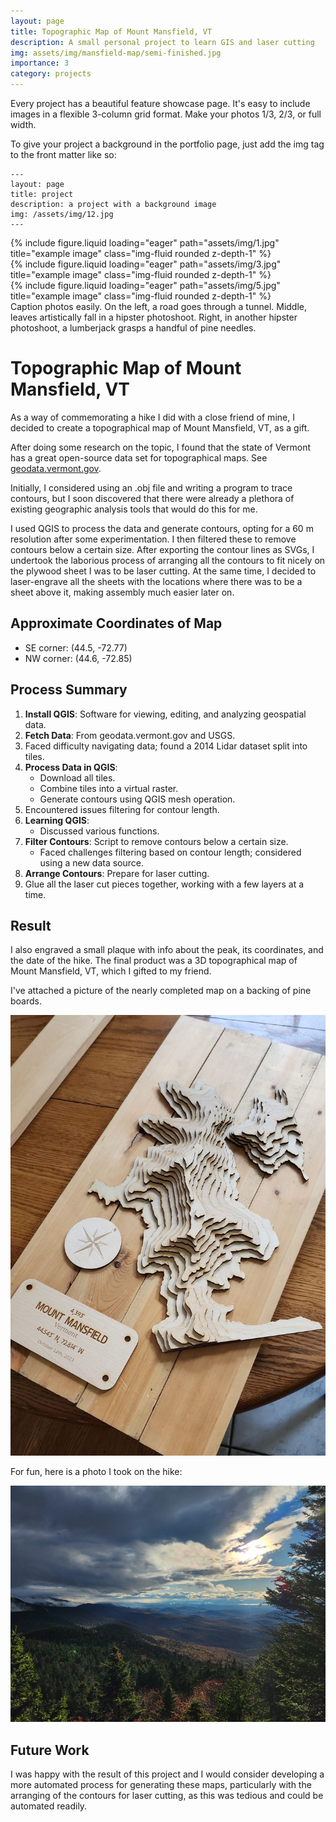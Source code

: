 ```yaml
---
layout: page
title: Topographic Map of Mount Mansfield, VT
description: A small personal project to learn GIS and laser cutting
img: assets/img/mansfield-map/semi-finished.jpg
importance: 3
category: projects
---
```


Every project has a beautiful feature showcase page.
It's easy to include images in a flexible 3-column grid format.
Make your photos 1/3, 2/3, or full width.

To give your project a background in the portfolio page, just add the img tag to the front matter like so:

    ---
    layout: page
    title: project
    description: a project with a background image
    img: /assets/img/12.jpg
    ---

<div class="row">
    <div class="col-sm mt-3 mt-md-0">
        {% include figure.liquid loading="eager" path="assets/img/1.jpg" title="example image" class="img-fluid rounded z-depth-1" %}
    </div>
    <div class="col-sm mt-3 mt-md-0">
        {% include figure.liquid loading="eager" path="assets/img/3.jpg" title="example image" class="img-fluid rounded z-depth-1" %}
    </div>
    <div class="col-sm mt-3 mt-md-0">
        {% include figure.liquid loading="eager" path="assets/img/5.jpg" title="example image" class="img-fluid rounded z-depth-1" %}
    </div>
</div>
<div class="caption">
    Caption photos easily. On the left, a road goes through a tunnel. Middle, leaves artistically fall in a hipster photoshoot. Right, in another hipster photoshoot, a lumberjack grasps a handful of pine needles.
</div>

# Topographic Map of Mount Mansfield, VT

As a way of commemorating a hike I did with a close friend of mine, I decided to create a topographical map of Mount Mansfield, VT, as a gift.

After doing some research on the topic, I found that the state of Vermont has a great open-source data set for topographical maps. See [geodata.vermont.gov](https://geodata.vermont.gov/).

Initially, I considered using an .obj file and writing a program to trace contours, but I soon discovered that there were already a plethora of existing geographic analysis tools that would do this for me.

I used QGIS to process the data and generate contours, opting for a 60 m resolution after some experimentation. I then filtered these to remove contours below a certain size. After exporting the contour lines as SVGs, I undertook the laborious process of arranging all the contours to fit nicely on the plywood sheet I was to be laser cutting. At the same time, I decided to laser-engrave all the sheets with the locations where there was to be a sheet above it, making assembly much easier later on.

## Approximate Coordinates of Map

- SE corner: (44.5, -72.77)
- NW corner: (44.6, -72.85)

## Process Summary

1. **Install QGIS**: Software for viewing, editing, and analyzing geospatial data.
2. **Fetch Data**: From geodata.vermont.gov and USGS.
3. Faced difficulty navigating data; found a 2014 Lidar dataset split into tiles.
4. **Process Data in QGIS**:
   - Download all tiles.
   - Combine tiles into a virtual raster.
   - Generate contours using QGIS mesh operation.
5. Encountered issues filtering for contour length.
6. **Learning QGIS**:
   - Discussed various functions.
7. **Filter Contours**: Script to remove contours below a certain size.
   - Faced challenges filtering based on contour length; considered using a new data source.
8. **Arrange Contours**: Prepare for laser cutting.
9. Glue all the laser cut pieces together, working with a few layers at a time.

## Result

I also engraved a small plaque with info about the peak, its coordinates, and the date of the hike. The final product was a 3D topographical map of Mount Mansfield, VT, which I gifted to my friend.

I've attached a picture of the nearly completed map on a backing of pine boards.

![Semi-finished map](assets/img/mansfield-map/semi-finished.jpg)

For fun, here is a photo I took on the hike:

![Hike 1](assets/img/mansfield-map/mansfield-landscape-s.jpg)

## Future Work

I was happy with the result of this project and I would consider developing a more automated process for generating these maps, particularly with the arranging of the contours for laser cutting, as this was tedious and could be automated readily.

